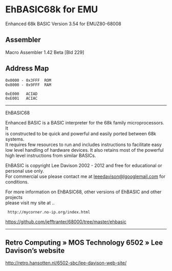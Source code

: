 # EhBASIC68k for EMU
Enhanced 68k BASIC Version 3.54 for EMUZ80-68008

## Assembler  
Macro Assembler 1.42 Beta [Bld 229]

## Address Map
```
0x0000 - 0x3FFF  ROM
0x8000 - 0x9FFF  RAM

0xE000   ACIAD
0xE001   ACIAC
```

------------------------------------------------------------------------

 EhBASIC68

 Enhanced BASIC is a BASIC interpreter for the 68k family microprocessors. It  
 is constructed to be quick and powerful and easily ported between 68k systems.  
 It requires few resources to run and includes instructions to facilitate easy  
 low level handling of hardware devices. It also retains most of the powerful  
 high level instructions from similar BASICs.  

 EhBASIC is copyright Lee Davison 2002 - 2012 and free for educational or  
 personal use only.  
 For commercial use please contact me at leeedavison@lgooglemail.com for conditions.  

 For more information on EhBASIC68, other versions of EhBASIC and other projects  
 please visit my site at ..  

	 http://mycorner.no-ip.org/index.html  

https://github.com/jefftranter/68000/tree/master/ehbasic

------------------------------------------------------------------------
## Retro Computing » MOS Technology 6502 » Lee Davison’s website
http://retro.hansotten.nl/6502-sbc/lee-davison-web-site/

